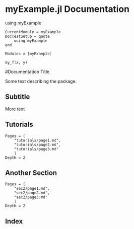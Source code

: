 # myExample.jl Documentation

using myExample


```@meta
CurrentModule = myExample
DocTestSetup = quote
    using myExample
end
```

```@autodocs
Modules = [myExample]
```

```@docs
my_f(x, y)
```


#Documentation Title

Some text describing the package.

## Subtitle

More text

## Tutorials

```@contents
Pages = [
    "tutorials/page1.md",
    "tutorials/page2.md",
    "tutorials/page3.md"
    ]
Depth = 2
```

## Another Section
```@contents
Pages = [
    "sec2/page1.md",
    "sec2/page2.md",
    "sec2/page3.md"
    ]
Depth = 2
```

## Index

```@index
```
